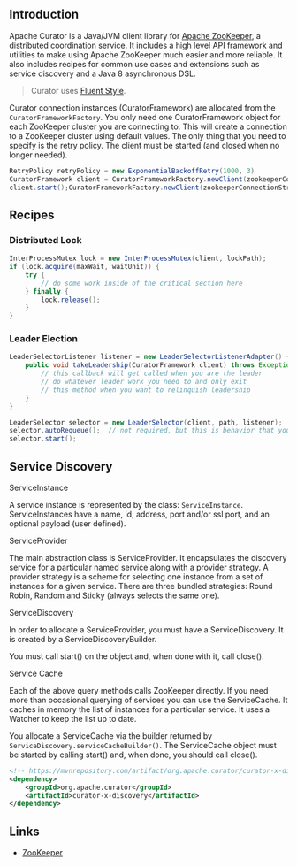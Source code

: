 ## Introduction

Apache Curator is a Java/JVM client library for [Apache ZooKeeper](https://zookeeper.apache.org/), a distributed coordination service. It includes a high level API framework and utilities to make using Apache ZooKeeper much easier and more reliable. It also includes recipes for common use cases and extensions such as service discovery and a Java 8 asynchronous DSL.

> Curator uses [Fluent Style](https://en.wikipedia.org/wiki/Fluent_interface).

Curator connection instances (CuratorFramework) are allocated from the `CuratorFrameworkFactory`. You only need one CuratorFramework object for each ZooKeeper cluster you are connecting to.
This will create a connection to a ZooKeeper cluster using default values.
The only thing that you need to specify is the retry policy.
The client must be started (and closed when no longer needed).

```java
RetryPolicy retryPolicy = new ExponentialBackoffRetry(1000, 3)
CuratorFramework client = CuratorFrameworkFactory.newClient(zookeeperConnectionString, retryPolicy);
client.start();CuratorFrameworkFactory.newClient(zookeeperConnectionString, retryPolicy
```

## Recipes

### Distributed Lock

```java
InterProcessMutex lock = new InterProcessMutex(client, lockPath);
if (lock.acquire(maxWait, waitUnit)) {
    try {
        // do some work inside of the critical section here
    } finally {
        lock.release();
    }
}
```

### Leader Election

```java
LeaderSelectorListener listener = new LeaderSelectorListenerAdapter() {
    public void takeLeadership(CuratorFramework client) throws Exception {
        // this callback will get called when you are the leader
        // do whatever leader work you need to and only exit
        // this method when you want to relinquish leadership
    }
}

LeaderSelector selector = new LeaderSelector(client, path, listener);
selector.autoRequeue();  // not required, but this is behavior that you will probably expect
selector.start();
```



## Service Discovery

ServiceInstance

A service instance is represented by the class: `ServiceInstance`.
 ServiceInstances have a name, id, address, port and/or ssl port, and an optional payload (user defined). 



ServiceProvider

The main abstraction class is ServiceProvider. 
It encapsulates the discovery service for a particular named service along with a provider strategy. 
A provider strategy is a scheme for selecting one instance from a set of instances for a given service. 
There are three bundled strategies: Round Robin, Random and Sticky (always selects the same one).

ServiceDiscovery

In order to allocate a ServiceProvider, you must have a ServiceDiscovery. It is created by a ServiceDiscoveryBuilder.

You must call start() on the object and, when done with it, call close().

Service Cache

Each of the above query methods calls ZooKeeper directly. 
If you need more than occasional querying of services you can use the ServiceCache. 
It caches in memory the list of instances for a particular service. 
It uses a Watcher to keep the list up to date.

You allocate a ServiceCache via the builder returned by `ServiceDiscovery.serviceCacheBuilder()`. The ServiceCache object must be started by calling start() and, when done, you should call close(). 

```xml
<!-- https://mvnrepository.com/artifact/org.apache.curator/curator-x-discovery -->
<dependency>
    <groupId>org.apache.curator</groupId>
    <artifactId>curator-x-discovery</artifactId>
</dependency>

```

## Links

- [ZooKeeper](/docs/CS/Java/ZooKeeper/ZooKeeper.md)
